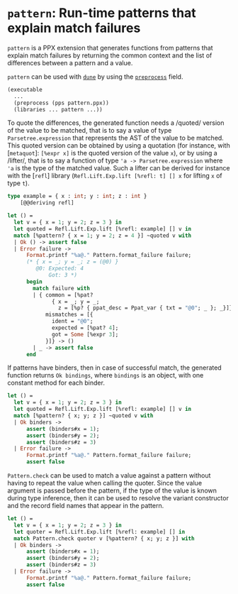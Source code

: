 # `pattern`: Run-time patterns that explain match failures

`pattern` is a PPX extension that generates functions from
patterns that explain match failures by returning the common context
and the list of differences between a pattern and a value.

`pattern` can be used with [`dune`] by using the [`preprocess`] field.

[`dune`]: https://github.com/ocaml/dune
[`preprocess`]: https://dune.readthedocs.io/en/latest/concepts.html#preprocessing-with-ppx-rewriters

```lisp
(executable
  ...
  (preprocess (pps pattern.ppx))
  (libraries ... pattern ...))
```

To quote the differences, the generated function needs a /quoted/
version of the value to be matched, that is to say a value of type
`Parsetree.expression` that represents the AST of the value to be
matched.
This quoted version can be obtained by using a quotation (for instance,
with [`metaquot`]: `[%expr x]` is the quoted version of the value `x`),
or by using a /lifter/, that is to say a function of type `'a ->
Parsetree.expression` where `'a` is the type of the matched value.
Such a lifter can be derived for instance with the [`refl`] library
(`Refl.Lift.Exp.lift [%refl: t] [] x` for lifting `x` of type `t`).

```ocaml
type example = { x : int; y : int; z : int }
    [@@deriving refl]

let () =
  let v = { x = 1; y = 2; z = 3 } in
  let quoted = Refl.Lift.Exp.lift [%refl: example] [] v in
  match [%pattern? { x = 1; y = 2; z = 4 }] ~quoted v with
  | Ok () -> assert false
  | Error failure ->
      Format.printf "%a@." Pattern.format_failure failure;
      (* { x = _; y = _; z = (@0) }
         @0: Expected: 4
             Got: 3 *)
      begin
        match failure with
        | { common = [%pat?
              { x = _; y = _;
                z = [%p? { ppat_desc = Ppat_var { txt = "@0"; _ }; _}]}];
            mismatches = [{
              ident = "@0";
              expected = [%pat? 4];
              got = Some [%expr 3];
            }]} -> ()
        | _ -> assert false
      end
```

If patterns have binders, then in case of successful match, the
generated function returns `Ok bindings`, where `bindings` is an
object, with one constant method for each binder.

```ocaml
let () =
  let v = { x = 1; y = 2; z = 3 } in
  let quoted = Refl.Lift.Exp.lift [%refl: example] [] v in
  match [%pattern? { x; y; z }] ~quoted v with
  | Ok binders ->
      assert (binders#x = 1);
      assert (binders#y = 2);
      assert (binders#z = 3)
  | Error failure ->
      Format.printf "%a@." Pattern.format_failure failure;
      assert false
```

`Pattern.check` can be used to match a value against a pattern
without having to repeat the value when calling the quoter. Since the
value argument is passed before the pattern, if the type of the value
is known during type inference, then it can be used to resolve the
variant constructor and the record field names that appear in the
pattern.

```ocaml
let () =
  let v = { x = 1; y = 2; z = 3 } in
  let quoter = Refl.Lift.Exp.lift [%refl: example] [] in
  match Pattern.check quoter v [%pattern? { x; y; z }] with
  | Ok binders ->
      assert (binders#x = 1);
      assert (binders#y = 2);
      assert (binders#z = 3)
  | Error failure ->
      Format.printf "%a@." Pattern.format_failure failure;
      assert false
```

